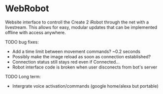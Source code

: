 # WebRobot

Website interface to controll the Create 2 iRobot through the net with a livestream. This allows for easy, modular updates that can be implemented offline with access anywhere.


TODO bug fixes: 
 -  Add a time limit between movement commands? ~0.2 seconds
 -  Possibly make the image reload as soon as connection established?
 -  Connection status still stays red even if Connected...
 -  Robot interface code is broken when user disconects from bot's server
 
 TODO Long term:
  - Intergrate voice activation/commands (google home/alexa but portable)
